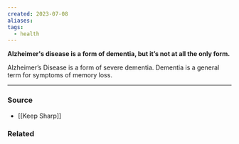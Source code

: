 ```yaml
---
created: 2023-07-08
aliases: 
tags:
  - health
---
```

**Alzheimer's disease is a form of dementia, but it’s not at all the only form.**

Alzheimer’s Disease is a form of severe dementia. Dementia is a general term for symptoms of memory loss. 

****
### Source
- [[Keep Sharp]]

### Related
